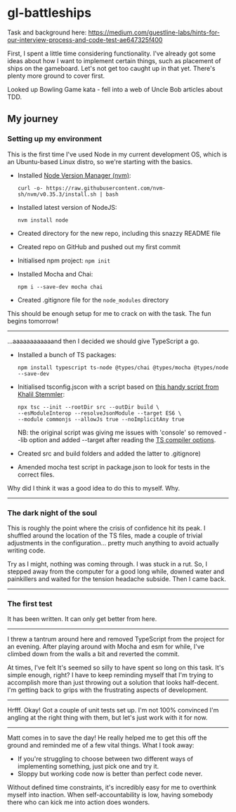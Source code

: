 # gl-battleships

Task and background here: https://medium.com/guestline-labs/hints-for-our-interview-process-and-code-test-ae647325f400

First, I spent a little time considering functionality. I've already got some ideas about how I want to implement certain things, such as placement of ships on the gameboard. Let's not get too caught up in that yet. There's plenty more ground to cover first. 

Looked up Bowling Game kata - fell into a web of Uncle Bob articles about TDD.

## My journey

### Setting up my environment

This is the first time I've used Node in my current development OS, which is an Ubuntu-based Linux distro, so we're starting with the basics.

- Installed [Node Version Manager (nvm)](https://github.com/nvm-sh/nvm): 
    ```
    curl -o- https://raw.githubusercontent.com/nvm-sh/nvm/v0.35.3/install.sh | bash
    ```

- Installed latest version of NodeJS:
    ```
    nvm install node
    ```

- Created directory for the new repo, including this snazzy README file

- Created repo on GitHub and pushed out my first commit

- Initialised npm project: `npm init`

- Installed Mocha and Chai:
    ```
    npm i --save-dev mocha chai
    ```

- Created .gitignore file for the `node_modules` directory

This should be enough setup for me to crack on with the task. The fun begins tomorrow!

---

...aaaaaaaaaaaand then I decided we should give TypeScript a go.

- Installed a bunch of TS packages:
    ```
    npm install typescript ts-node @types/chai @types/mocha @types/node --save-dev
    ```

- Initialised tsconfig.jscon with a script based on [this handy script from Khalil Stemmler](https://khalilstemmler.com/blogs/typescript/node-starter-project/):
    ```
    npx tsc --init --rootDir src --outDir build \
    --esModuleInterop --resolveJsonModule --target ES6 \
    --module commonjs --allowJs true --noImplicitAny true
    ```
    NB: the original script was giving me issues with 'console' so removed --lib option and added --target after reading the [TS compiler options](https://www.typescriptlang.org/docs/handbook/compiler-options.html).

- Created src and build folders and added the latter to .gitignore)

- Amended mocha test script in package.json to look for tests in the correct files.

Why did I think it was a good idea to do this to myself. Why.

---

### The dark night of the soul

This is roughly the point where the crisis of confidence hit its peak. I shuffled around the location of the TS files, made a couple of trivial adjustments in the configuration... pretty much anything to avoid actually writing code.

Try as I might, nothing was coming through. I was stuck in a rut. So, I stepped away from the computer for a good long while, downed water and painkillers and waited for the tension headache subside. Then I came back.

---

### The first test

It has been written. It can only get better from here.

---

I threw a tantrum around here and removed TypeScript from the project for an evening. After playing around with Mocha and esm for while, I've climbed down from the walls a bit and reverted the commit.

At times, I've felt It's seemed so silly to have spent so long on this task. It's simple enough, right? I have to keep reminding myself that I'm trying to accomplish more than just throwing out a solution that looks half-decent. I'm getting back to grips with the frustrating aspects of development.

---

Hrfff. Okay! Got a couple of unit tests set up. I'm not 100% convinced I'm angling at the right thing with them, but let's just work with it for now.

---

Matt comes in to save the day! He really helped me to get this off the ground and reminded me of a few vital things. What I took away:
- If you're struggling to choose between two different ways of implementing something, just pick one and try it.
- Sloppy but working code now is better than perfect code never.

Without defined time constraints, it's incredibly easy for me to overthink myself into inaction. When self-accountability is low, having somebody there who can kick me into action does wonders.